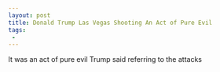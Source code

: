 ```yaml
---
layout: post
title: Donald Trump Las Vegas Shooting An Act of Pure Evil
tags:
 -
---
```

It was an act of pure evil Trump said referring to the attacks
